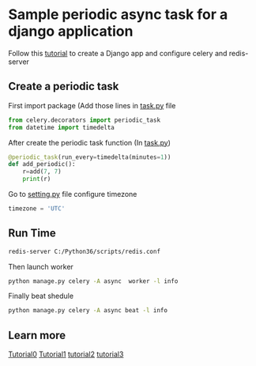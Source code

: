 # Sample periodic async task for a django application

Follow this [tutorial](https://github.com/geek3000/async_task_django) to create a Django app and configure celery and redis-server


## Create a periodic task
First import package (Add those lines in [task.py]() file
```python
from celery.decorators import periodic_task
from datetime import timedelta
```
After create the periodic task function (In [task.py]())
```python
@periodic_task(run_every=timedelta(minutes=1))
def add_periodic():
    r=add(7, 7)
    print(r)
```
Go to [setting.py]() file configure timezone
```python
timezone = 'UTC'
```
## Run Time
```bash
redis-server C:/Python36/scripts/redis.conf
```
Then launch worker
```bash
python manage.py celery -A async  worker -l info
```
Finally beat shedule
```bash
python manage.py celery -A async beat -l info
```
## Learn more
[Tutorial0](https://djangopy.org/how-to/handle-asynchronous-tasks-with-celery-and-django#periodic-tasks)
[Tutorial1](https://docs.celeryproject.org/en/2.1-archived/reference/celery.decorators.html)
[tutorial2](https://docs.celeryproject.org/en/latest/userguide/periodic-tasks.html)
[tutorial3](https://medium.com/@yedjoe/celery-4-periodic-task-in-django-9f6b5a8c21c7)
